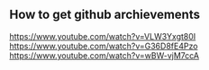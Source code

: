 ## How to get github archievements

https://www.youtube.com/watch?v=VLW3Yxgt80I
https://www.youtube.com/watch?v=G36D8fE4Pzo
https://www.youtube.com/watch?v=wBW-vjM7ccA
